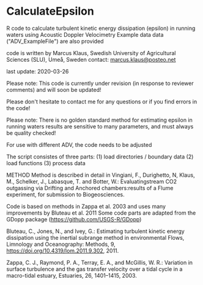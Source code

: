 # CalculateEpsilon
R code to calculate turbulent kinetic energy dissipation (epsilon) in running waters using Acoustic Doppler Velocimetry
Example data data ("ADV_ExampleFile") are also provided

code is written by Marcus Klaus, Swedish University of Agricultural Sciences (SLU), Umeå, Sweden
contact: marcus.klaus@posteo.net

last update: 2020-03-26

Please note: This code is currently under revision (in response to reviewer comments) and will soon be updated!
 
Please don't hesitate to contact me for any questions or if you find errors in the code!

Please note: There is no golden standard method for estimating epsilon in running waters
results are sensitive to many parameters, and must always be quality checked!

For use with different ADV, the code needs to be adjusted

The script consistes of three parts: 
(1) load directories / boundary data
(2) load functions
(3) process data

METHOD
Method is described in detail in 
Vingiani, F., Durighetto, N, Klaus, M., Schelker, J., Labasque, T. and Botter, W.: Evaluatingstream CO2 
outgassing via Drifting and Anchored chambers:results of a Flume experiment, for submission to Biogeosciences.
 
Code is based on methods in Zappa et al. 2003 and uses many improvements by Bluteau et al. 2011
Some code parts are adapted from the GDopp package (https://github.com/USGS-R/GDopp)

Bluteau, C., Jones, N., and Ivey, G.: Estimating turbulent kinetic energy dissipation using the inertial subrange method in environmental Flows, Limnology and Oceanography: Methods, 9, https://doi.org/10.4319/lom.2011.9.302, 2011.

Zappa, C. J., Raymond, P. A., Terray, E. A., and McGillis, W. R.: Variation in surface turbulence and the gas transfer velocity over a tidal cycle in a macro-tidal estuary, Estuaries, 26, 1401–1415, 2003.


